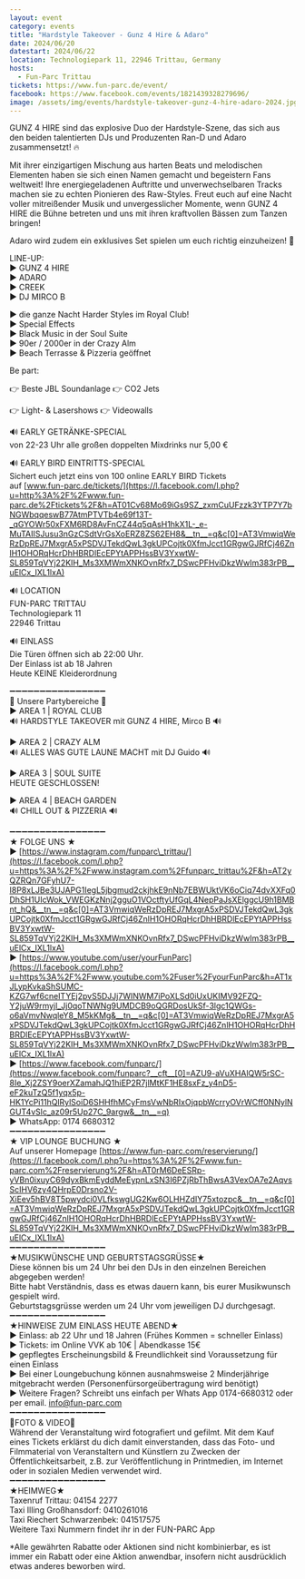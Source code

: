 ```yaml
---
layout: event
category: events
title: "Hardstyle Takeover - Gunz 4 Hire & Adaro"
date: 2024/06/20
datestart: 2024/06/22
location: Technologiepark 11, 22946 Trittau, Germany
hosts:
  - Fun-Parc Trittau
tickets: https://www.fun-parc.de/event/
facebook: https://www.facebook.com/events/1821439328279696/
image: /assets/img/events/hardstyle-takeover-gunz-4-hire-adaro-2024.jpg
---
```


GUNZ 4 HIRE sind das explosive Duo der Hardstyle-Szene, das sich aus den beiden talentierten DJs und Produzenten Ran-D und Adaro zusammensetzt! 🔥

Mit ihrer einzigartigen Mischung aus harten Beats und melodischen Elementen haben sie sich einen Namen gemacht und begeistern Fans weltweit! Ihre energiegeladenen Auftritte und unverwechselbaren Tracks machen sie zu echten Pionieren des Raw-Styles. Freut euch auf eine Nacht voller mitreißender Musik und unvergesslicher Momente, wenn GUNZ 4 HIRE die Bühne betreten und uns mit ihren kraftvollen Bässen zum Tanzen bringen!

Adaro wird zudem ein exklusives Set spielen um euch richtig einzuheizen! 🥳

LINE-UP:  
► GUNZ 4 HIRE  
► ADARO  
► CREEK  
► DJ MIRCO B

  

► die ganze Nacht Harder Styles im Royal Club!  
► Special Effects  
► Black Music in der Soul Suite  
► 90er / 2000er in der Crazy Alm  
► Beach Terrasse & Pizzeria geöffnet

Be part:

👉 Beste JBL Soundanlage 👉 CO2 Jets

👉 Light- & Lasershows 👉 Videowalls

  

  

🔊 EARLY GETRÄNKE-SPECIAL  
von 22-23 Uhr alle großen doppelten Mixdrinks nur 5,00 €

🔊 EARLY BIRD EINTRITTS-SPECIAL  
Sichert euch jetzt eins von 100 online EARLY BIRD Tickets  
auf [www.fun-parc.de/tickets/](https://l.facebook.com/l.php?u=http%3A%2F%2Fwww.fun-parc.de%2Ftickets%2F&h=AT01Cv68Mo69iGs9SZ_zxmCuUFzzk3YTP7Y7bNGWbqqeswB77AtmPTVTb4e69f13T-_qGYOWr50xFXM6RD8AvFnCZ44q5qAsH1hkX1L-_e-MuTAIISJusu3nGzCSdtVrGsXoERZ8ZS62EH8&__tn__=q&c[0]=AT3VmwiqWeRzDpREJ7MxgrA5xPSDVJTekdQwL3gkUPCojtk0XfmJcct1GRgwGJRfCj46ZnlH1OHORqHcrDhHBRDlEcEPYtAPPHssBV3YxwtW-SL859TqVYj22KIH_Ms3XMWmXNKOvnRfx7_DSwcPFHviDkzWwIm383rPB__uElCx_IXL1lxA)

🔊 LOCATION  
FUN-PARC TRITTAU  
Technologiepark 11  
22946 Trittau

🔊 EINLASS  
Die Türen öffnen sich ab 22:00 Uhr.  
Der Einlass ist ab 18 Jahren  
Heute KEINE Kleiderordnung

➖➖➖➖➖➖➖➖➖➖➖➖➖➖➖➖  
🔹 Unsere Partybereiche 🔹  
► AREA 1 | ROYAL CLUB  
🔊 HARDSTYLE TAKEOVER mit GUNZ 4 HIRE, Mirco B 🔊

► AREA 2 | CRAZY ALM  
🔊 ALLES WAS GUTE LAUNE MACHT mit DJ Guido 🔊

► AREA 3 | SOUL SUITE  
HEUTE GESCHLOSSEN!

► AREA 4 | BEACH GARDEN  
🔊 CHILL OUT & PIZZERIA 🔊

➖➖➖➖➖➖➖➖➖➖➖➖➖➖➖➖  
★ FOLGE UNS ★  
► [https://www.instagram.com/funparc\_trittau/](https://l.facebook.com/l.php?u=https%3A%2F%2Fwww.instagram.com%2Ffunparc_trittau%2F&h=AT2yQZRQn7GFyhU7-I8P8xLJBe3UJAPG1IegL5jbgmud2ckjhkE9nNb7EBWUktVK6oCiq74dvXXFq0DhSH1UIcWok_VWEGKzNnj2gguO1VOctftyUfGqL4NepPaJsXElggcU9h1BMBnt_hQ&__tn__=q&c[0]=AT3VmwiqWeRzDpREJ7MxgrA5xPSDVJTekdQwL3gkUPCojtk0XfmJcct1GRgwGJRfCj46ZnlH1OHORqHcrDhHBRDlEcEPYtAPPHssBV3YxwtW-SL859TqVYj22KIH_Ms3XMWmXNKOvnRfx7_DSwcPFHviDkzWwIm383rPB__uElCx_IXL1lxA)  
► [https://www.youtube.com/user/yourFunParc](https://l.facebook.com/l.php?u=https%3A%2F%2Fwww.youtube.com%2Fuser%2FyourFunParc&h=AT1xJLypKvkaShSUMC-KZG7wf6cneITYEj2pvS5DJJj7WINWM7iPoXLSd0iUxUKIMV92FZQ-Y2juW9rmyjl_Jj0qoTNWNg9UMDCB9oQGRDosUkSf-3lgc1QWGs-o6aVmvNwqleY8_M5kKMg&__tn__=q&c[0]=AT3VmwiqWeRzDpREJ7MxgrA5xPSDVJTekdQwL3gkUPCojtk0XfmJcct1GRgwGJRfCj46ZnlH1OHORqHcrDhHBRDlEcEPYtAPPHssBV3YxwtW-SL859TqVYj22KIH_Ms3XMWmXNKOvnRfx7_DSwcPFHviDkzWwIm383rPB__uElCx_IXL1lxA)  
► [https://www.facebook.com/funparc/](https://www.facebook.com/funparc?__cft__[0]=AZU9-aVuXHAlQW5rSC-8Ie_Xj2ZSY9oerXZamahJQ1hiEP2R7jlMtKF1HE8sxFz_y4nD5-eF2kuTzQ5f1yqx5p-HK1YcPi11hQlRylSoiD6SHHfhMCyFmsVwNbRIxOjqpbWcrryOVrWCff0NNylNGUT4vSlc_az09r5Up27C_9argw&__tn__=q)  
► WhatsApp: 0174 6680312  
➖➖➖➖➖➖➖➖➖➖➖➖➖➖➖➖  
★ VIP LOUNGE BUCHUNG ★  
Auf unserer Homepage [https://www.fun-parc.com/reservierung/](https://l.facebook.com/l.php?u=https%3A%2F%2Fwww.fun-parc.com%2Freservierung%2F&h=AT0rM6DeESRp-yVBn0ixuyC69dyxBkmEyddMeEypnLxSN3I6PZjRbThBwsA3VexOA7e2AqvsScIHV6zy4QHrpE0Drsno2V-XiEev5hBV8T5pwydci0VLfkswgUG2Kw6OLHHZdIY75xtozpc&__tn__=q&c[0]=AT3VmwiqWeRzDpREJ7MxgrA5xPSDVJTekdQwL3gkUPCojtk0XfmJcct1GRgwGJRfCj46ZnlH1OHORqHcrDhHBRDlEcEPYtAPPHssBV3YxwtW-SL859TqVYj22KIH_Ms3XMWmXNKOvnRfx7_DSwcPFHviDkzWwIm383rPB__uElCx_IXL1lxA)  
➖➖➖➖➖➖➖➖➖➖➖➖➖➖➖➖  
★MUSIKWÜNSCHE UND GEBURTSTAGSGRÜSSE★  
Diese können bis um 24 Uhr bei den DJs in den einzelnen Bereichen abgegeben werden!  
Bitte habt Verständnis, dass es etwas dauern kann, bis eurer Musikwunsch gespielt wird.  
Geburtstagsgrüsse werden um 24 Uhr vom jeweiligen DJ durchgesagt.  
➖➖➖➖➖➖➖➖➖➖➖➖➖➖➖➖  
★HINWEISE ZUM EINLASS HEUTE ABEND★  
► Einlass: ab 22 Uhr und 18 Jahren (Frühes Kommen = schneller Einlass)  
► Tickets: im Online VVK ab 10€ | Abendkasse 15€  
► gepflegtes Erscheinungsbild & Freundlichkeit sind Voraussetzung für einen Einlass  
► Bei einer Loungebuchung können ausnahmsweise 2 Minderjährige mitgebracht werden (Personenfürsorgeübertragung wird benötigt)  
► Weitere Fragen? Schreibt uns einfach per Whats App 0174-6680312 oder per email. info@fun-parc.com  
➖➖➖➖➖➖➖➖➖➖➖➖➖➖➖➖  
📸FOTO & VIDEO📸  
Während der Veranstaltung wird fotografiert und gefilmt. Mit dem Kauf eines Tickets erklärst du dich damit einverstanden, dass das Foto- und Filmmaterial von Veranstaltern und Künstlern zu Zwecken der Öffentlichkeitsarbeit, z.B. zur Veröffentlichung in Printmedien, im Internet oder in sozialen Medien verwendet wird.  
➖➖➖➖➖➖➖➖➖➖➖➖➖➖➖➖  
★HEIMWEG★  
Taxenruf Trittau: 04154 2277  
Taxi Illing Großhansdorf: 0410261016  
Taxi Riechert Schwarzenbek: 041517575  
Weitere Taxi Nummern findet ihr in der FUN-PARC App

\*Alle gewährten Rabatte oder Aktionen sind nicht kombinierbar, es ist immer ein Rabatt oder eine Aktion anwendbar, insofern nicht ausdrücklich etwas anderes beworben wird.